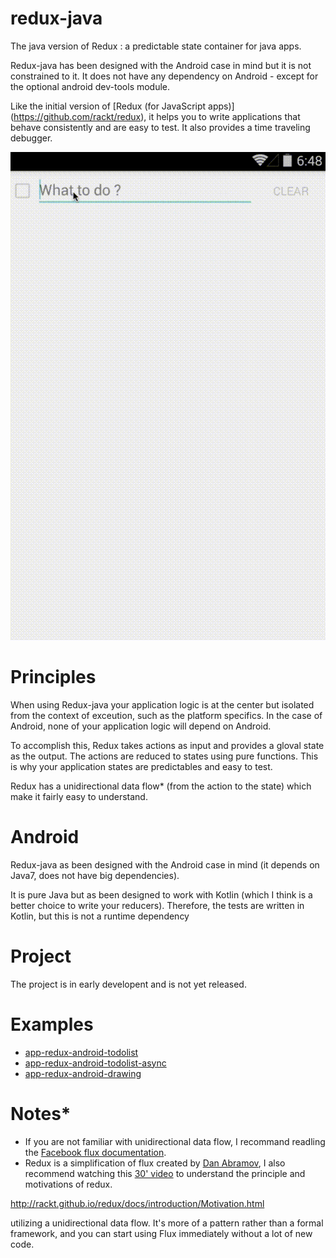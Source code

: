 # redux-java
The java version of Redux : a predictable state container for java apps. 

Redux-java has been designed with the Android case in mind but it is not constrained to it. It does not have any dependency on Android - except for the optional android dev-tools module. 

Like the initial version of [Redux (for JavaScript apps)] (https://github.com/rackt/redux), it helps you to write applications that behave consistently and are easy to test. It also provides a time traveling debugger.

![devtools-android-ui demo gif](docs/devtools-ui-android.gif)

# Principles 
When using Redux-java your application logic is at the center but isolated from the context of exceution, such as the platform specifics. In the case of Android, none of your application logic will depend on Android. 

To accomplish this, Redux takes actions as input and provides a gloval state as the output. The actions are reduced to states using pure functions. This is why your application states are predictables and easy to test. 

Redux has a unidirectional data flow* (from the action to the state) which make it fairly easy to understand. 

# Android 
Redux-java as been designed with the Android case in mind (it depends on Java7, does not have big dependencies). 

It is pure Java but as been designed to work with Kotlin (which I think is a better choice to write your reducers). Therefore, the tests are written in Kotlin, but this is not a runtime dependency

# Project 
The project is in early developent and is not yet released.

# Examples 
- [app-redux-android-todolist](examples/app-redux-android-todolist)
- [app-redux-android-todolist-async](examples/app-redux-android-todolist-async)
- [app-redux-android-drawing](examples/app-redux-android-drawing)


# Notes*
- If you are not familiar with unidirectional data flow, I recommand readling the [Facebook flux documentation](https://facebook.github.io/flux/). 
- Redux is a simplification of flux created by [Dan Abramov](https://twitter.com/dan_abramov), I also recommend watching this [30' video](https://www.youtube.com/watch?v=xsSnOQynTHs) to understand the principle and motivations of redux.



http://rackt.github.io/redux/docs/introduction/Motivation.html

utilizing a unidirectional data flow. It's more of a pattern rather than a formal framework, and you can start using Flux immediately without a lot of new code.
